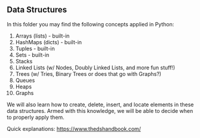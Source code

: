 ## Data Structures

In this folder you may find the following concepts applied in Python:

1. Arrays (lists) - built-in
2. HashMaps (dicts) - built-in
3. Tuples - built-in
4. Sets - built-in
5. Stacks
6. Linked Lists (w/ Nodes, Doubly Linked Lists, and more fun stuff!)
7. Trees (w/ Tries, Binary Trees or does that go with Graphs?)
8. Queues
9. Heaps
10. Graphs

We will also learn how to create, delete, insert, and locate elements in these data structures.
Armed with this knowledge, we will be able to decide when to properly apply them.

Quick explanations: https://www.thedshandbook.com/
